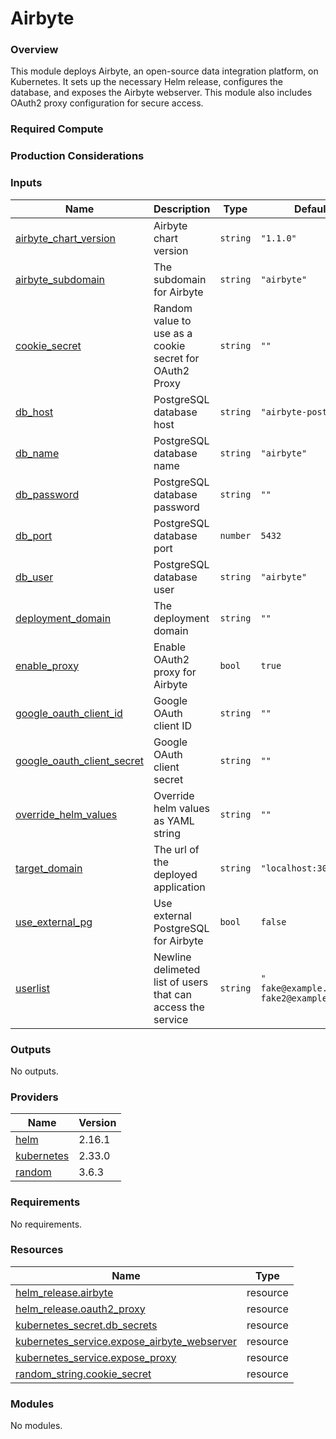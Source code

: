 # Airbyte 

### Overview

This module deploys Airbyte, an open-source data integration platform, on Kubernetes. It sets up the necessary Helm release, configures the database, and exposes the Airbyte webserver. This module also includes OAuth2 proxy configuration for secure access.

### Required Compute

### Production Considerations



### Inputs

| Name | Description | Type | Default | Required |
|------|-------------|------|---------|:--------:|
| <a name="input_airbyte_chart_version"></a> [airbyte\_chart\_version](#input\_airbyte\_chart\_version) | Airbyte chart version | `string` | `"1.1.0"` | no |
| <a name="input_airbyte_subdomain"></a> [airbyte\_subdomain](#input\_airbyte\_subdomain) | The subdomain for Airbyte | `string` | `"airbyte"` | no |
| <a name="input_cookie_secret"></a> [cookie\_secret](#input\_cookie\_secret) | Random value to use as a cookie secret for OAuth2 Proxy | `string` | `""` | no |
| <a name="input_db_host"></a> [db\_host](#input\_db\_host) | PostgreSQL database host | `string` | `"airbyte-postgresql"` | no |
| <a name="input_db_name"></a> [db\_name](#input\_db\_name) | PostgreSQL database name | `string` | `"airbyte"` | no |
| <a name="input_db_password"></a> [db\_password](#input\_db\_password) | PostgreSQL database password | `string` | `""` | no |
| <a name="input_db_port"></a> [db\_port](#input\_db\_port) | PostgreSQL database port | `number` | `5432` | no |
| <a name="input_db_user"></a> [db\_user](#input\_db\_user) | PostgreSQL database user | `string` | `"airbyte"` | no |
| <a name="input_deployment_domain"></a> [deployment\_domain](#input\_deployment\_domain) | The deployment domain | `string` | `""` | no |
| <a name="input_enable_proxy"></a> [enable\_proxy](#input\_enable\_proxy) | Enable OAuth2 proxy for Airbyte | `bool` | `true` | no |
| <a name="input_google_oauth_client_id"></a> [google\_oauth\_client\_id](#input\_google\_oauth\_client\_id) | Google OAuth client ID | `string` | `""` | no |
| <a name="input_google_oauth_client_secret"></a> [google\_oauth\_client\_secret](#input\_google\_oauth\_client\_secret) | Google OAuth client secret | `string` | `""` | no |
| <a name="input_override_helm_values"></a> [override\_helm\_values](#input\_override\_helm\_values) | Override helm values as YAML string | `string` | `""` | no |
| <a name="input_target_domain"></a> [target\_domain](#input\_target\_domain) | The url of the deployed application | `string` | `"localhost:30080"` | no |
| <a name="input_use_external_pg"></a> [use\_external\_pg](#input\_use\_external\_pg) | Use external PostgreSQL for Airbyte | `bool` | `false` | no |
| <a name="input_userlist"></a> [userlist](#input\_userlist) | Newline delimeted list of users that can access the service | `string` | `"        fake@example.com\n        fake2@example.com\n"` | no |

### Outputs

No outputs.

### Providers

| Name | Version |
|------|---------|
| <a name="provider_helm"></a> [helm](#provider\_helm) | 2.16.1 |
| <a name="provider_kubernetes"></a> [kubernetes](#provider\_kubernetes) | 2.33.0 |
| <a name="provider_random"></a> [random](#provider\_random) | 3.6.3 |

### Requirements

No requirements.

### Resources

| Name | Type |
|------|------|
| [helm_release.airbyte](https://registry.terraform.io/providers/hashicorp/helm/latest/docs/resources/release) | resource |
| [helm_release.oauth2_proxy](https://registry.terraform.io/providers/hashicorp/helm/latest/docs/resources/release) | resource |
| [kubernetes_secret.db_secrets](https://registry.terraform.io/providers/hashicorp/kubernetes/latest/docs/resources/secret) | resource |
| [kubernetes_service.expose_airbyte_webserver](https://registry.terraform.io/providers/hashicorp/kubernetes/latest/docs/resources/service) | resource |
| [kubernetes_service.expose_proxy](https://registry.terraform.io/providers/hashicorp/kubernetes/latest/docs/resources/service) | resource |
| [random_string.cookie_secret](https://registry.terraform.io/providers/hashicorp/random/latest/docs/resources/string) | resource |

### Modules

No modules.
